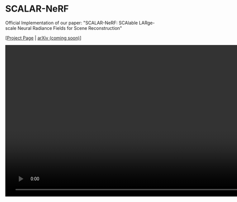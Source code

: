 # SCALAR-NeRF

Official Implementation of our paper: "SCALAR-NeRF: SCAlable LARge-scale Neural Radiance Fields for Scene Reconstruction"

[[Project Page](https://aibluefisher.github.io/SCALAR-NeRF) | [arXiv (coming soon)]()]


<video width="6400" height="480" controls>
  <source src="./videos/barn.mp4" type="video/mp4">
</video>
